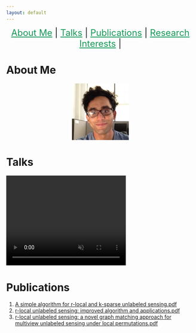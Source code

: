 ```yaml
---
layout: default
---
```


<p  align="center">
 <font size="+2">
 <a href='#about-me' style='color: #159957'>About Me</a> |
 <a href='#Talks' style='color: #159957'>Talks</a> |
 <a href='#publications' style='color: #159957'>Publications</a> |
 <a href='#research-interests' style='color: #159957'>Research Interests</a> |
 </font>  
</p>


# About Me
<p align="center">
<img src="AhmedAbbasiMe.jpg" width="30%" height="30%" > 
</p>

# Talks
<video width="320" height="240" autoplay muted>
  <source src="ICASSP.mp4" type="video/mp4">
</video>


# Publications
<ol>
<li><a href="ULSLetter.pdf">A simple algorithm for r-local and k-sparse unlabeled sensing.pdf</a></li>
<li><a href="Paper1.pdf">r-local unlabeled sensing: improved  algorithm and applications.pdf</a></li>
<li><a href="Paper2.pdf">r-local unlabeled sensing: a novel graph matching approach for multiview unlabeled sensing under local permutations.pdf</a></li>
</ol>

# 
